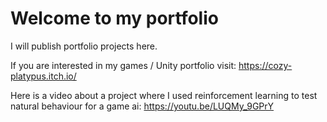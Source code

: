 # Welcome to my portfolio
I will publish portfolio projects here.

If you are interested in my games / Unity portfolio visit:
https://cozy-platypus.itch.io/

Here is a video about a project where I used reinforcement learning to test natural behaviour for a game ai:
https://youtu.be/LUQMy_9GPrY

